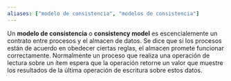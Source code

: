 ```yaml
---
aliases: ["modelo de consistencia", "modelos de consistencia"]
---
```

Un **modelo de consistencia** o **consistency model** es escencialemente un contrato entre procesos y el almacen de datos. Se dice que si los procesos están de acuerdo en obedecer ciertas reglas, el almacen promete funcionar correctamente. Normalmente un proceso que realiza una operación de lectura sobre un ítem espera que la operación retorne un valor que muestre los resultados de la última operación de escritura sobre estos datos.